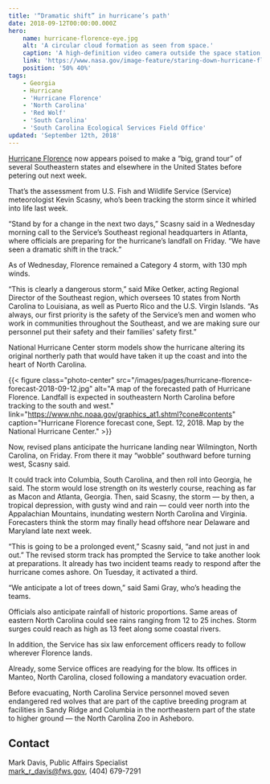 ```yaml
---
title: '“Dramatic shift” in hurricane’s path'
date: 2018-09-12T00:00:00.000Z
hero:
    name: hurricane-florence-eye.jpg
    alt: 'A circular cloud formation as seen from space.'
    caption: 'A high-definition video camera outside the space station captured stark and sobering views of Hurricane Florence, a Category 4 storm. The video was taken on Tuesday as Florence churned across the Atlantic in a west-northwesterly direction with winds of 130 miles per hour. Photo by ESA/NASA–A. Gerst.'
    link: 'https://www.nasa.gov/image-feature/staring-down-hurricane-florence'
    position: '50% 40%'
tags:
    - Georgia
    - Hurricane
    - 'Hurricane Florence'
    - 'North Carolina'
    - 'Red Wolf'
    - 'South Carolina'
    - 'South Carolina Ecological Services Field Office'
updated: 'September 12th, 2018'
---
```


[Hurricane Florence](/tags/hurricane-florence) now appears poised to make a “big, grand tour” of several Southeastern states and elsewhere in the United States before petering out next week.

That’s the assessment from U.S. Fish and Wildlife Service (Service) meteorologist Kevin Scasny, who’s been tracking the storm since it whirled into life last week.

“Stand by for a change in the next two days,” Scasny said in a Wednesday morning call to the Service’s Southeast regional headquarters in Atlanta, where officials are preparing for the hurricane’s landfall on Friday. “We have seen a dramatic shift in the track.”

As of Wednesday, Florence remained a Category 4 storm, with 130 mph winds.

“This is clearly a dangerous storm,” said Mike Oetker, acting Regional Director of the Southeast region, which oversees 10 states from North Carolina to Louisiana, as well as Puerto Rico and the U.S. Virgin Islands. “As always, our first priority is the safety of the Service’s men and women who work in communities throughout the Southeast, and we are making sure our personnel put their safety and their families’ safety first.”

National Hurricane Center storm models show the hurricane altering its original northerly path that would have taken it up the coast and into the heart of North Carolina.

{{< figure class="photo-center" src="/images/pages/hurricane-florence-forecast-2018-09-12.jpg" alt="A map of the forecasted path of Hurricane Florence. Landfall is expected in southeastern North Carolina before tracking to the south and west." link="https://www.nhc.noaa.gov/graphics_at1.shtml?cone#contents" caption="Hurricane Florence forecast cone, Sept. 12, 2018. Map by the National Hurricane Center." >}}

Now, revised plans anticipate the hurricane landing near Wilmington, North Carolina, on Friday. From there it may “wobble” southward before turning west, Scasny said.

It could track into Columbia, South Carolina, and then roll into Georgia, he said. The storm would lose strength on its westerly course, reaching as far as Macon and Atlanta, Georgia.
Then, said Scasny, the storm &mdash; by then, a tropical depression, with gusty wind and rain &mdash; could veer north into the Appalachian Mountains, inundating western North Carolina and Virginia. Forecasters think the storm may finally head offshore near Delaware and Maryland late next week.

“This is going to be a prolonged event,” Scasny said, “and not just in and out.”
The revised storm track has prompted the Service to take another look at preparations. It already has two incident teams ready to respond after the hurricane comes ashore. On Tuesday, it activated a third.

“We anticipate a lot of trees down,” said Sami Gray, who’s heading the teams.

Officials also anticipate rainfall of historic proportions. Same areas of eastern North Carolina could see rains ranging from 12 to 25 inches. Storm surges could reach as high as 13 feet along some coastal rivers.

In addition, the Service has six law enforcement officers ready to follow wherever Florence lands.

Already, some Service offices are readying for the blow. Its offices in Manteo, North Carolina, closed following a mandatory evacuation order.

Before evacuating, North Carolina Service personnel moved seven endangered red wolves that are part of the captive breeding program at facilities in Sandy Ridge and Columbia in the northeastern part of the state to higher ground &mdash; the North Carolina Zoo in Asheboro.

## Contact

Mark Davis, Public Affairs Specialist  
[mark_r_davis@fws.gov](mailto:mark_r_davis@fws.gov), (404) 679-7291